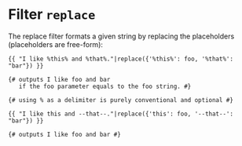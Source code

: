 Filter `replace`
================

<!-- {% raw %} -->

The replace filter formats a given string by replacing the placeholders (placeholders are free-form):

```twig
{{ "I like %this% and %that%."|replace({'%this%': foo, '%that%': "bar"}) }}

{# outputs I like foo and bar
   if the foo parameter equals to the foo string. #}

{# using % as a delimiter is purely conventional and optional #}

{{ "I like this and --that--."|replace({'this': foo, '--that--': "bar"}) }}

{# outputs I like foo and bar #}
```

<!-- {% endraw %} -->